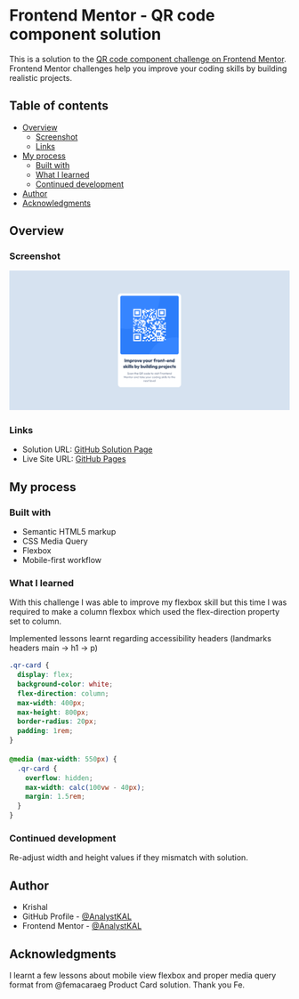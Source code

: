 # Frontend Mentor - QR code component solution

This is a solution to the [QR code component challenge on Frontend Mentor](https://www.frontendmentor.io/challenges/qr-code-component-iux_sIO_H). Frontend Mentor challenges help you improve your coding skills by building realistic projects.

## Table of contents

- [Overview](#overview)
  - [Screenshot](#screenshot)
  - [Links](#links)
- [My process](#my-process)
  - [Built with](#built-with)
  - [What I learned](#what-i-learned)
  - [Continued development](#continued-development)
- [Author](#author)
- [Acknowledgments](#acknowledgments)

## Overview

### Screenshot

![](qr-code-site.png)

### Links

- Solution URL: [GitHub Solution Page](https://github.com/AnalystKAL/QR-Code-Component)
- Live Site URL: [GitHub Pages](https://analystkal.github.io/QR-Code-Component/)

## My process

### Built with

- Semantic HTML5 markup
- CSS Media Query
- Flexbox
- Mobile-first workflow

### What I learned

With this challenge I was able to improve my flexbox skill but this time I was required to make a column flexbox which used the flex-direction property set to column.

Implemented lessons learnt regarding accessibility headers (landmarks headers main -> h1 -> p)

```css
.qr-card {
  display: flex;
  background-color: white;
  flex-direction: column;
  max-width: 400px;
  max-height: 800px;
  border-radius: 20px;
  padding: 1rem;
}

@media (max-width: 550px) {
  .qr-card {
    overflow: hidden;
    max-width: calc(100vw - 40px);
    margin: 1.5rem;
  }
}
```

### Continued development

Re-adjust width and height values if they mismatch with solution.

## Author

- Krishal
- GitHub Profile - [@AnalystKAL](https://github.com/AnalystKAL)
- Frontend Mentor - [@AnalystKAL](https://www.frontendmentor.io/profile/AnalystKAL)

## Acknowledgments

I learnt a few lessons about mobile view flexbox and proper media query format from @femacaraeg Product Card solution. Thank you Fe.

